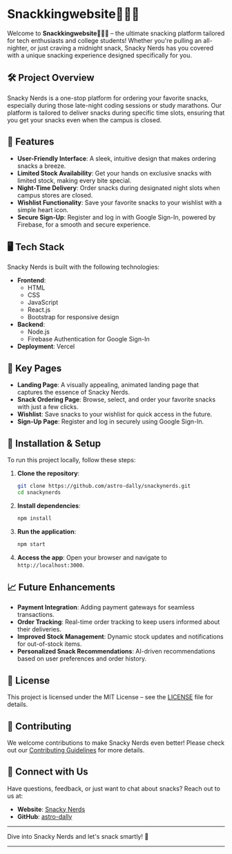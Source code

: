 # Snackkingwebsite🥫🍕🍟

Welcome to **Snackkingwebsite🥫🍕🍟** – the ultimate snacking platform tailored for tech enthusiasts and college students! Whether you're pulling an all-nighter, or just craving a midnight snack, Snacky Nerds has you covered with a unique snacking experience designed specifically for you.

## 🛠 Project Overview

Snacky Nerds is a one-stop platform for ordering your favorite snacks, especially during those late-night coding sessions or study marathons. Our platform is tailored to deliver snacks during specific time slots, ensuring that you get your snacks even when the campus is closed.

## 🚀 Features

- **User-Friendly Interface**: A sleek, intuitive design that makes ordering snacks a breeze.
- **Limited Stock Availability**: Get your hands on exclusive snacks with limited stock, making every bite special.
- **Night-Time Delivery**: Order snacks during designated night slots when campus stores are closed.
- **Wishlist Functionality**: Save your favorite snacks to your wishlist with a simple heart icon.
- **Secure Sign-Up**: Register and log in with Google Sign-In, powered by Firebase, for a smooth and secure experience.

## 🖥️ Tech Stack

Snacky Nerds is built with the following technologies:

- **Frontend**: 
  - HTML
  - CSS
  - JavaScript
  - React.js
  - Bootstrap for responsive design
- **Backend**:
  - Node.js
  - Firebase Authentication for Google Sign-In
- **Deployment**: Vercel

## 🌟 Key Pages

- **Landing Page**: A visually appealing, animated landing page that captures the essence of Snacky Nerds.
- **Snack Ordering Page**: Browse, select, and order your favorite snacks with just a few clicks.
- **Wishlist**: Save snacks to your wishlist for quick access in the future.
- **Sign-Up Page**: Register and log in securely using Google Sign-In.

## 🔧 Installation & Setup

To run this project locally, follow these steps:

1. **Clone the repository**:
   ```bash
   git clone https://github.com/astro-dally/snackynerds.git
   cd snackynerds
   ```

2. **Install dependencies**:
   ```bash
   npm install
   ```

3. **Run the application**:
   ```bash
   npm start
   ```

4. **Access the app**:
   Open your browser and navigate to `http://localhost:3000`.

## 📈 Future Enhancements

- **Payment Integration**: Adding payment gateways for seamless transactions.
- **Order Tracking**: Real-time order tracking to keep users informed about their deliveries.
- **Improved Stock Management**: Dynamic stock updates and notifications for out-of-stock items.
- **Personalized Snack Recommendations**: AI-driven recommendations based on user preferences and order history.

## 📝 License

This project is licensed under the MIT License – see the [LICENSE](LICENSE) file for details.

## 🤝 Contributing

We welcome contributions to make Snacky Nerds even better! Please check out our [Contributing Guidelines](CONTRIBUTING.md) for more details.

## 💬 Connect with Us

Have questions, feedback, or just want to chat about snacks? Reach out to us at:

- **Website**: [Snacky Nerds](https://snackynerds.vercel.app/)
- **GitHub**: [astro-dally](https://github.com/astro-dally)

---

Dive into Snacky Nerds and let's snack smartly! 🚀

---
